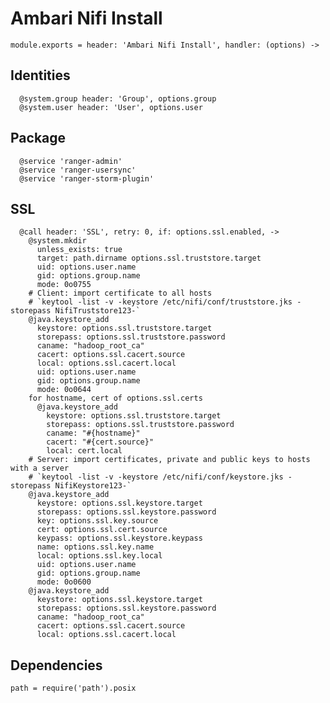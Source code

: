
# Ambari Nifi Install

    module.exports = header: 'Ambari Nifi Install', handler: (options) ->

## Identities

      @system.group header: 'Group', options.group
      @system.user header: 'User', options.user

## Package

      @service 'ranger-admin'
      @service 'ranger-usersync'
      @service 'ranger-storm-plugin'

## SSL

      @call header: 'SSL', retry: 0, if: options.ssl.enabled, ->
        @system.mkdir
          unless_exists: true
          target: path.dirname options.ssl.truststore.target
          uid: options.user.name
          gid: options.group.name
          mode: 0o0755
        # Client: import certificate to all hosts
        # `keytool -list -v -keystore /etc/nifi/conf/truststore.jks -storepass NifiTruststore123-`
        @java.keystore_add
          keystore: options.ssl.truststore.target
          storepass: options.ssl.truststore.password
          caname: "hadoop_root_ca"
          cacert: options.ssl.cacert.source
          local: options.ssl.cacert.local
          uid: options.user.name
          gid: options.group.name
          mode: 0o0644
        for hostname, cert of options.ssl.certs
          @java.keystore_add
            keystore: options.ssl.truststore.target
            storepass: options.ssl.truststore.password
            caname: "#{hostname}"
            cacert: "#{cert.source}"
            local: cert.local
        # Server: import certificates, private and public keys to hosts with a server
        # `keytool -list -v -keystore /etc/nifi/conf/keystore.jks -storepass NifiKeystore123-`
        @java.keystore_add
          keystore: options.ssl.keystore.target
          storepass: options.ssl.keystore.password
          key: options.ssl.key.source
          cert: options.ssl.cert.source
          keypass: options.ssl.keystore.keypass
          name: options.ssl.key.name
          local: options.ssl.key.local
          uid: options.user.name
          gid: options.group.name
          mode: 0o0600
        @java.keystore_add
          keystore: options.ssl.keystore.target
          storepass: options.ssl.keystore.password
          caname: "hadoop_root_ca"
          cacert: options.ssl.cacert.source
          local: options.ssl.cacert.local

## Dependencies

    path = require('path').posix
